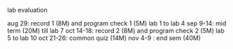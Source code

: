 
lab evaluation 

aug 29: record 1 (8M) and program check 1 (5M) lab 1 to lab 4 
sep 9-14: mid term (20M) till lab 7
oct 14-18: record 2 (8M) and program check 2 (5M) lab 5 to lab 10
oct 21-26: common quiz (14M)
nov 4-9 : end sem (40M)
